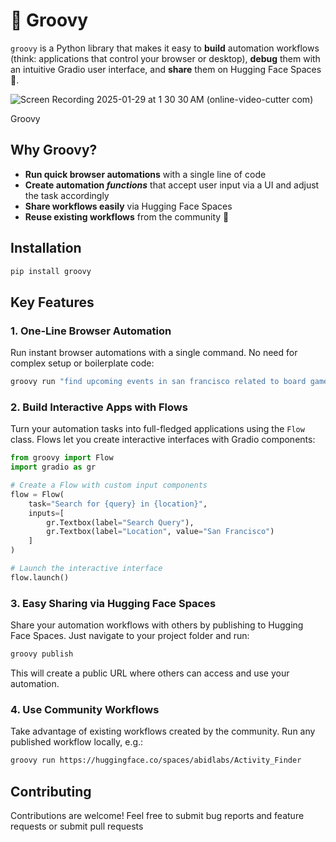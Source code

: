 # 🕺 Groovy

`groovy` is a Python library that makes it easy to **build** automation workflows (think: applications that control your browser or desktop), **debug** them with an intuitive Gradio user interface, and **share** them on Hugging Face Spaces 🤗.

![Screen Recording 2025-01-29 at 1 30 30 AM (online-video-cutter com)](https://github.com/user-attachments/assets/6cb171cd-9a8a-41e2-927c-badf694595d4)

Groovy 

## Why Groovy?

- **Run quick browser automations** with a single line of code
- **Create automation _functions_** that accept user input via a UI and adjust the task accordingly
- **Share workflows easily** via Hugging Face Spaces
- **Reuse existing workflows** from the community 🤗

## Installation

```bash
pip install groovy
```

## Key Features

### 1. One-Line Browser Automation

Run instant browser automations with a single command. No need for complex setup or boilerplate code:

```python
groovy run "find upcoming events in san francisco related to board games"
```

### 2. Build Interactive Apps with Flows

Turn your automation tasks into full-fledged applications using the `Flow` class. Flows let you create interactive interfaces with Gradio components:

```python
from groovy import Flow
import gradio as gr

# Create a Flow with custom input components
flow = Flow(
    task="Search for {query} in {location}",
    inputs=[
        gr.Textbox(label="Search Query"),
        gr.Textbox(label="Location", value="San Francisco")
    ]
)

# Launch the interactive interface
flow.launch()
```

### 3. Easy Sharing via Hugging Face Spaces

Share your automation workflows with others by publishing to Hugging Face Spaces. Just navigate to your project folder and run:

```bash
groovy publish
```

This will create a public URL where others can access and use your automation.

### 4. Use Community Workflows

Take advantage of existing workflows created by the community. Run any published workflow locally, e.g.:

```bash
groovy run https://huggingface.co/spaces/abidlabs/Activity_Finder
```


## Contributing

Contributions are welcome! Feel free to submit bug reports and feature requests or submit pull requests
